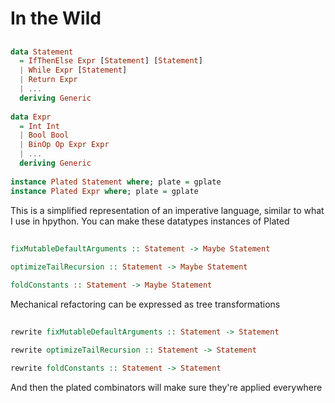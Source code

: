 # In the Wild

##

```haskell
data Statement
  = IfThenElse Expr [Statement] [Statement]
  | While Expr [Statement]
  | Return Expr
  | ... 
  deriving Generic
  
data Expr
  = Int Int
  | Bool Bool
  | BinOp Op Expr Expr
  | ...
  deriving Generic
  
instance Plated Statement where; plate = gplate
instance Plated Expr where; plate = gplate
```

<div class="notes">
This is a simplified representation of an imperative language, similar to what I
use in hpython. You can make these datatypes instances of Plated
</div>

##

```haskell
fixMutableDefaultArguments :: Statement -> Maybe Statement

optimizeTailRecursion :: Statement -> Maybe Statement

foldConstants :: Statement -> Maybe Statement
```

<div class="notes">
Mechanical refactoring can be expressed as tree transformations
</div>

##

```haskell
rewrite fixMutableDefaultArguments :: Statement -> Statement

rewrite optimizeTailRecursion :: Statement -> Statement

rewrite foldConstants :: Statement -> Statement
```

<div class="notes">
And then the plated combinators will make sure they're applied everywhere
</div>
